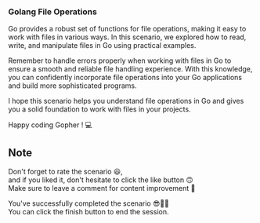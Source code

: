 ### Golang File Operations

Go provides a robust set of functions for file operations, making it easy to work with files in various ways. In this scenario, we explored how to read, write, and manipulate files in Go using practical examples.

Remember to handle errors properly when working with files in Go to ensure a smooth and reliable file handling experience. With this knowledge, you can confidently incorporate file operations into your Go applications and build more sophisticated programs.

I hope this scenario helps you understand file operations in Go and gives you a solid foundation to work with files in your projects. 

Happy coding Gopher ! 💻

## Note

Don't forget to rate the scenario 😃, <br />
and if you liked it, don't hesitate to click the like button 🙃 <br />
Make sure to leave a comment for content improvement 🙏 <br />

You've successfully completed the scenario 😎👏🏻 <br />
You can click the finish button to end the session.
